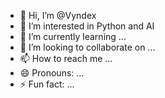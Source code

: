 - 👋 Hi, I’m @Vyndex
- 👀 I’m interested in Python and AI
- 🌱 I’m currently learning ...
- 💞️ I’m looking to collaborate on ...
- 📫 How to reach me ...
- 😄 Pronouns: ...
- ⚡ Fun fact: ...

<!---
ai-jumper/ai-jumper is a ✨ special ✨ repository because its `README.md` (this file) appears on your GitHub profile.
You can click the Preview link to take a look at your changes.
--->
